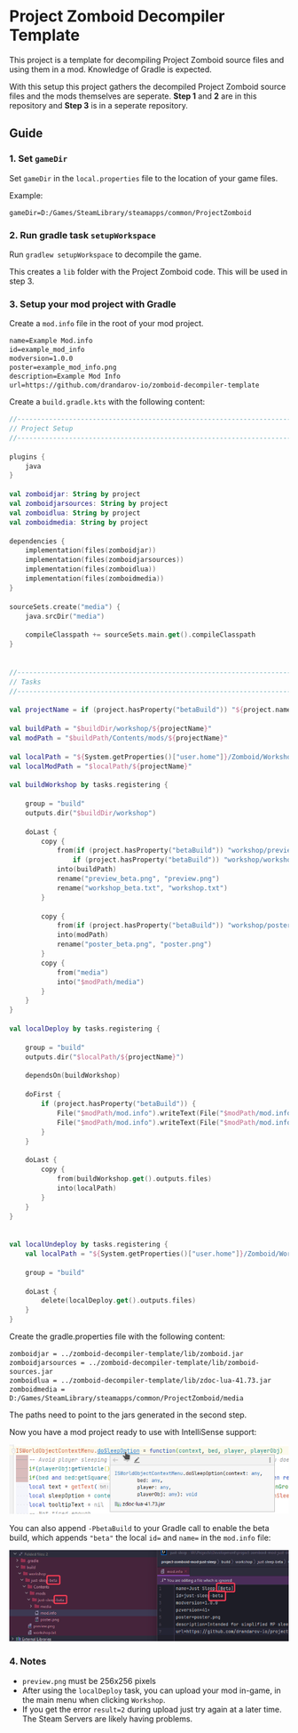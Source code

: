 # Project Zomboid Decompiler Template

This project is a template for decompiling Project Zomboid source files and using them in a mod. Knowledge of Gradle is expected.

With this setup this project gathers the decompiled Project Zomboid source files and the mods themselves are seperate. __Step 1__ and __2__ are in this repository and __Step 3__ is in a seperate repository.

## Guide

### 1. Set `gameDir`

Set `gameDir` in the `local.properties` file to the location of your game files.

Example:

```properties
gameDir=D:/Games/SteamLibrary/steamapps/common/ProjectZomboid
```

### 2. Run gradle task `setupWorkspace`

Run `gradlew setupWorkspace` to decompile the game.

This creates a `lib` folder with the Project Zomboid code. This will be used in step 3.

### 3. Setup your mod project with Gradle

Create a `mod.info` file in the root of your mod project.

```properties
name=Example Mod.info
id=example_mod_info
modversion=1.0.0
poster=example_mod_info.png
description=Example Mod Info
url=https://github.com/drandarov-io/zomboid-decompiler-template
```

Create a `build.gradle.kts` with the following content:

```kotlin
//----------------------------------------------------------------------------------------------------------------------
// Project Setup
//----------------------------------------------------------------------------------------------------------------------

plugins {
    java
}

val zomboidjar: String by project
val zomboidjarsources: String by project
val zomboidlua: String by project
val zomboidmedia: String by project

dependencies {
    implementation(files(zomboidjar))
    implementation(files(zomboidjarsources))
    implementation(files(zomboidlua))
    implementation(files(zomboidmedia))
}

sourceSets.create("media") {
    java.srcDir("media")

    compileClasspath += sourceSets.main.get().compileClasspath
}


//----------------------------------------------------------------------------------------------------------------------
// Tasks
//----------------------------------------------------------------------------------------------------------------------

val projectName = if (project.hasProperty("betaBuild")) "${project.name}-beta" else project.name

val buildPath = "$buildDir/workshop/${projectName}"
val modPath = "$buildPath/Contents/mods/${projectName}"

val localPath = "${System.getProperties()["user.home"]}/Zomboid/Workshop"
val localModPath = "$localPath/${projectName}"

val buildWorkshop by tasks.registering {

    group = "build"
    outputs.dir("$buildDir/workshop")

    doLast {
        copy {
            from(if (project.hasProperty("betaBuild")) "workshop/preview_beta.png" else "workshop/preview.png",
                if (project.hasProperty("betaBuild")) "workshop/workshop_beta.txt" else "workshop/workshop.txt")
            into(buildPath)
            rename("preview_beta.png", "preview.png")
            rename("workshop_beta.txt", "workshop.txt")
        }

        copy {
            from(if (project.hasProperty("betaBuild")) "workshop/poster_beta.png" else "workshop/poster.png", "workshop/mod.info")
            into(modPath)
            rename("poster_beta.png", "poster.png")
        }
        copy {
            from("media")
            into("$modPath/media")
        }
    }
}

val localDeploy by tasks.registering {

    group = "build"
    outputs.dir("$localPath/${projectName}")

    dependsOn(buildWorkshop)

    doFirst {
        if (project.hasProperty("betaBuild")) {
            File("$modPath/mod.info").writeText(File("$modPath/mod.info").readText().replace("(id=.*)".toRegex(), "$1-beta"))
            File("$modPath/mod.info").writeText(File("$modPath/mod.info").readText().replaceFirst("(name=.*)".toRegex(), "$1 [Beta]"))
        }
    }

    doLast {
        copy {
            from(buildWorkshop.get().outputs.files)
            into(localPath)
        }
    }
}


val localUndeploy by tasks.registering {
    val localPath = "${System.getProperties()["user.home"]}/Zomboid/Workshop"

    group = "build"

    doLast {
        delete(localDeploy.get().outputs.files)
    }
}

```

Create the gradle.properties file with the following content:

```properties
zomboidjar = ../zomboid-decompiler-template/lib/zomboid.jar
zomboidjarsources = ../zomboid-decompiler-template/lib/zomboid-sources.jar
zomboidlua = ../zomboid-decompiler-template/lib/zdoc-lua-41.73.jar
zomboidmedia = D:/Games/SteamLibrary/steamapps/common/ProjectZomboid/media
```

The paths need to point to the jars generated in the second step.

Now you have a mod project ready to use with IntelliSense support:

![Screenshot of code with working documentation](./docs/result.png)

You can also append `-PbetaBuild` to your Gradle call to enable the beta build, which appends `"beta"` the local `id=` and `name=` in the `mod.info` file:

![Screenshot of beta build features](./docs/betaBuild.png)

### 4. Notes

- `preview.png` must be 256x256 pixels
- After using the `localDeploy` task, you can upload your mod in-game, in the main menu when clicking `Workshop`.
- If you get the error `result=2` during upload just try again at a later time. The Steam Servers are likely having problems.  